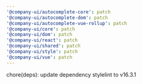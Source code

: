 ```yaml
---
'@company-ui/autocomplete-core': patch
'@company-ui/autocomplete-dom': patch
'@company-ui/autocomplete-vue-rollup': patch
'@company-ui/core': patch
'@company-ui/dom': patch
'@company-ui/react': patch
'@company-ui/shared': patch
'@company-ui/style': patch
'@company-ui/vue': patch
---
```


chore(deps): update dependency stylelint to v16.3.1
